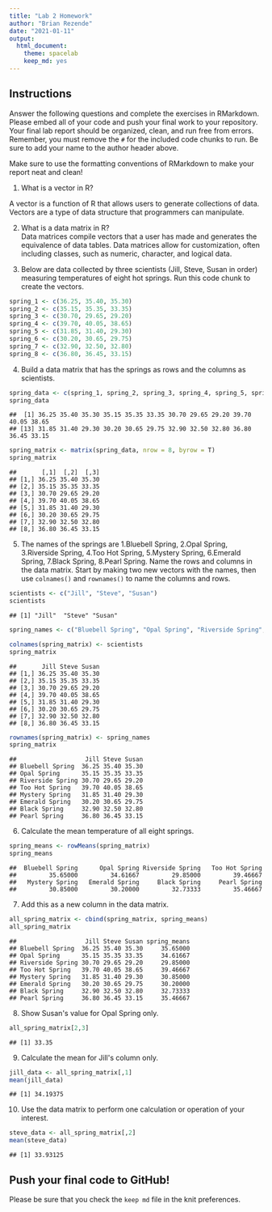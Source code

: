 ```yaml
---
title: "Lab 2 Homework"
author: "Brian Rezende"
date: "2021-01-11"
output:
  html_document: 
    theme: spacelab
    keep_md: yes
---
```


## Instructions
Answer the following questions and complete the exercises in RMarkdown. Please embed all of your code and push your final work to your repository. Your final lab report should be organized, clean, and run free from errors. Remember, you must remove the `#` for the included code chunks to run. Be sure to add your name to the author header above.  

Make sure to use the formatting conventions of RMarkdown to make your report neat and clean!  

1. What is a vector in R? 

A vector is a function of R that allows users to generate collections of data. Vectors are a type of data structure that programmers can manipulate. 

2. What is a data matrix in R?  
Data matrices compile vectors that a user has made and generates the equivalence of data tables. Data matrices allow for customization, often including classes, such as numeric, character, and logical data. 

3. Below are data collected by three scientists (Jill, Steve, Susan in order) measuring temperatures of eight hot springs. Run this code chunk to create the vectors.  

```r
spring_1 <- c(36.25, 35.40, 35.30)
spring_2 <- c(35.15, 35.35, 33.35)
spring_3 <- c(30.70, 29.65, 29.20)
spring_4 <- c(39.70, 40.05, 38.65)
spring_5 <- c(31.85, 31.40, 29.30)
spring_6 <- c(30.20, 30.65, 29.75)
spring_7 <- c(32.90, 32.50, 32.80)
spring_8 <- c(36.80, 36.45, 33.15)
```

4. Build a data matrix that has the springs as rows and the columns as scientists.  

```r
spring_data <- c(spring_1, spring_2, spring_3, spring_4, spring_5, spring_6, spring_7, spring_8)
spring_data
```

```
##  [1] 36.25 35.40 35.30 35.15 35.35 33.35 30.70 29.65 29.20 39.70 40.05 38.65
## [13] 31.85 31.40 29.30 30.20 30.65 29.75 32.90 32.50 32.80 36.80 36.45 33.15
```

```r
spring_matrix <- matrix(spring_data, nrow = 8, byrow = T)
spring_matrix
```

```
##       [,1]  [,2]  [,3]
## [1,] 36.25 35.40 35.30
## [2,] 35.15 35.35 33.35
## [3,] 30.70 29.65 29.20
## [4,] 39.70 40.05 38.65
## [5,] 31.85 31.40 29.30
## [6,] 30.20 30.65 29.75
## [7,] 32.90 32.50 32.80
## [8,] 36.80 36.45 33.15
```

5. The names of the springs are 1.Bluebell Spring, 2.Opal Spring, 3.Riverside Spring, 4.Too Hot Spring, 5.Mystery Spring, 6.Emerald Spring, 7.Black Spring, 8.Pearl Spring. Name the rows and columns in the data matrix. Start by making two new vectors with the names, then use `colnames()` and `rownames()` to name the columns and rows.

```r
scientists <- c("Jill", "Steve", "Susan")
scientists
```

```
## [1] "Jill"  "Steve" "Susan"
```

```r
spring_names <- c("Bluebell Spring", "Opal Spring", "Riverside Spring", "Too Hot Spring", "Mystery Spring", "Emerald Spring", "Black Spring", "Pearl Spring")
```


```r
colnames(spring_matrix) <- scientists
spring_matrix
```

```
##       Jill Steve Susan
## [1,] 36.25 35.40 35.30
## [2,] 35.15 35.35 33.35
## [3,] 30.70 29.65 29.20
## [4,] 39.70 40.05 38.65
## [5,] 31.85 31.40 29.30
## [6,] 30.20 30.65 29.75
## [7,] 32.90 32.50 32.80
## [8,] 36.80 36.45 33.15
```


```r
rownames(spring_matrix) <- spring_names
spring_matrix
```

```
##                   Jill Steve Susan
## Bluebell Spring  36.25 35.40 35.30
## Opal Spring      35.15 35.35 33.35
## Riverside Spring 30.70 29.65 29.20
## Too Hot Spring   39.70 40.05 38.65
## Mystery Spring   31.85 31.40 29.30
## Emerald Spring   30.20 30.65 29.75
## Black Spring     32.90 32.50 32.80
## Pearl Spring     36.80 36.45 33.15
```

6. Calculate the mean temperature of all eight springs.

```r
spring_means <- rowMeans(spring_matrix)
spring_means
```

```
##  Bluebell Spring      Opal Spring Riverside Spring   Too Hot Spring 
##         35.65000         34.61667         29.85000         39.46667 
##   Mystery Spring   Emerald Spring     Black Spring     Pearl Spring 
##         30.85000         30.20000         32.73333         35.46667
```
7. Add this as a new column in the data matrix.  

```r
all_spring_matrix <- cbind(spring_matrix, spring_means)
all_spring_matrix
```

```
##                   Jill Steve Susan spring_means
## Bluebell Spring  36.25 35.40 35.30     35.65000
## Opal Spring      35.15 35.35 33.35     34.61667
## Riverside Spring 30.70 29.65 29.20     29.85000
## Too Hot Spring   39.70 40.05 38.65     39.46667
## Mystery Spring   31.85 31.40 29.30     30.85000
## Emerald Spring   30.20 30.65 29.75     30.20000
## Black Spring     32.90 32.50 32.80     32.73333
## Pearl Spring     36.80 36.45 33.15     35.46667
```

8. Show Susan's value for Opal Spring only.

```r
all_spring_matrix[2,3]
```

```
## [1] 33.35
```

9. Calculate the mean for Jill's column only.

```r
jill_data <- all_spring_matrix[,1]
mean(jill_data)
```

```
## [1] 34.19375
```

10. Use the data matrix to perform one calculation or operation of your interest.

```r
steve_data <- all_spring_matrix[,2]
mean(steve_data)
```

```
## [1] 33.93125
```

## Push your final code to GitHub!
Please be sure that you check the `keep md` file in the knit preferences.  
